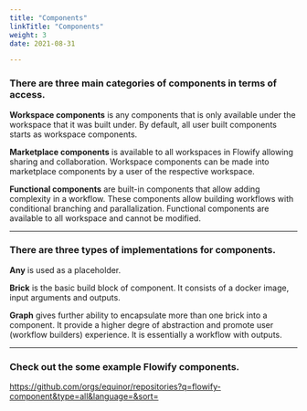 ```yaml
---
title: "Components"
linkTitle: "Components"
weight: 3
date: 2021-08-31

---
```


### There are three main categories of components in terms of access.

**Workspace components** is any components that is only available under the workspace that it was built under. By default, all user built components starts as workspace components.

**Marketplace components** is available to all workspaces in Flowify allowing sharing and collaboration. Workspace components can be made into marketplace components by a user of the respective workspace.

**Functional components** are built-in components that allow adding complexity in a workflow. These components allow building workflows with conditional branching and parallalization. Functional components are available to all workspace and cannot be modified.

----------------------------

### There are three types of implementations for components.

**Any** is used as a placeholder.

**Brick** is the basic build block of component. It consists of a docker image, input arguments and outputs.

**Graph** gives further ability to encapsulate more than one brick into a component. It provide a higher degre of abstraction and promote user (workflow builders) experience. It is essentially a workflow with outputs.

----------------------------

### Check out the some example Flowify components.

https://github.com/orgs/equinor/repositories?q=flowify-component&type=all&language=&sort=